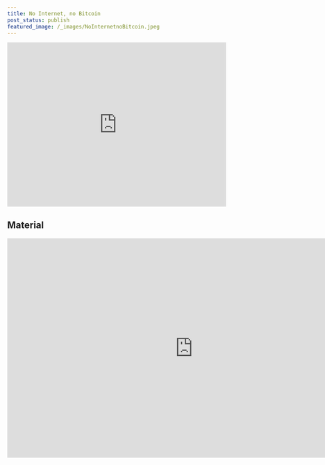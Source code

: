 ```yaml
---
title: No Internet, no Bitcoin
post_status: publish
featured_image: /_images/NoInternetnoBitcoin.jpeg
---
```


<div style="padding:75% 0 0 0;position:relative;"><iframe src="https://player.vimeo.com/video/847587290?badge=0&amp;autopause=0&amp;player_id=0&amp;app_id=58479" frameborder="0" allow="autoplay; fullscreen; picture-in-picture" allowfullscreen style="position:absolute;top:0;left:0;width:100%;height:100%;" title="027 No Internet, No Bitcoin"></iframe></div>

<div style="margin-bottom:30px;"></div>

## Material

<iframe width="853" height="505" src="https://www.youtube.com/embed/FCiK1AZuPRM" title="YouTube video player" frameborder="0" allow="accelerometer; autoplay; clipboard-write; encrypted-media; gyroscope; picture-in-picture; web-share" allowfullscreen></iframe>